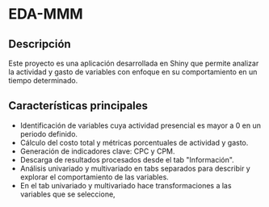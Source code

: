 # EDA-MMM

## Descripción
Este proyecto es una aplicación desarrollada en Shiny que permite analizar la actividad y gasto de variables con enfoque en su comportamiento en un tiempo determinado. 

## Características principales
- Identificación de variables cuya actividad presencial es mayor a 0 en un periodo definido.
- Cálculo del costo total y métricas porcentuales de actividad y gasto.
- Generación de indicadores clave: CPC y CPM.
- Descarga de resultados procesados desde el tab "Información".
- Análisis univariado y multivariado en tabs separados para describir y explorar el comportamiento de las variables.
- En el tab univariado y multivariado hace transformaciones a las variables que se seleccione,
